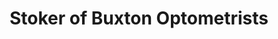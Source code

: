 ---
title: "Stoker of Buxton Optometrists"
url: /buxton/stoker-of-buxton-optometrists/
shop: optician
---